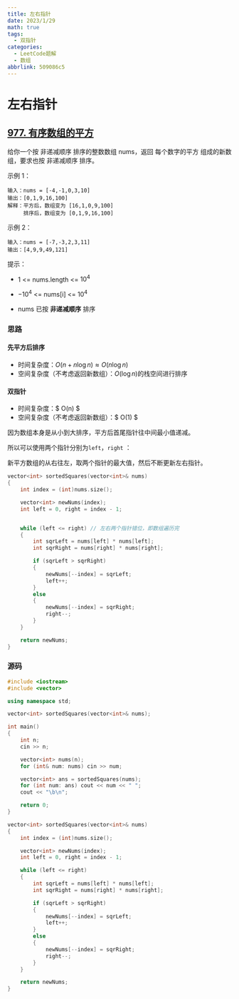 ```yaml
---
title: 左右指针
date: 2023/1/29
math: true
tags:
  - 双指针
categories:
  - LeetCode题解
  - 数组
abbrlink: 509086c5
---
```




# 左右指针

## [977. 有序数组的平方](https://leetcode.cn/problems/squares-of-a-sorted-array/ "977. 有序数组的平方")

给你一个按 非递减顺序 排序的整数数组 nums，返回 每个数字的平方 组成的新数组，要求也按 非递减顺序 排序。



示例 1：

```纯文本
输入：nums = [-4,-1,0,3,10]
输出：[0,1,9,16,100]
解释：平方后，数组变为 [16,1,0,9,100]
     排序后，数组变为 [0,1,9,16,100]

```

示例 2：

```纯文本
输入：nums = [-7,-3,2,3,11]
输出：[4,9,9,49,121]

```

提示：

-   1 <= nums.length <= $10^4$

-   $-10^4$ <= nums\[i] <= $10^4$
-   nums 已按 **非递减顺序** 排序

### 思路

#### 先平方后排序

-   时间复杂度：$O(n+n\log{n})\approx O(n\log{n})$
-   空间复杂度（不考虑返回新数组）：$O(\log{n})$的栈空间进行排序

#### 双指针

-   时间复杂度：$ O(n)  $
-   空间复杂度（不考虑返回新数组）：$ O(1)  $

因为数组本身是从小到大排序，平方后首尾指针往中间最小值递减。

所以可以使用两个指针分别为`left`，`right` ：

新平方数组的从右往左，取两个指针的最大值，然后不断更新左右指针。

```cpp
vector<int> sortedSquares(vector<int>& nums)
{
    int index = (int)nums.size();

    vector<int> newNums(index);
    int left = 0, right = index - 1;


    while (left <= right) // 左右两个指针错位，即数组遍历完
    {
        int sqrLeft = nums[left] * nums[left];
        int sqrRight = nums[right] * nums[right];

        if (sqrLeft > sqrRight)
        {
            newNums[--index] = sqrLeft;
            left++;
        }
        else
        {
            newNums[--index] = sqrRight;
            right--;
        }
    }

    return newNums;
}
```

### 源码

```cpp
#include <iostream>
#include <vector>

using namespace std;

vector<int> sortedSquares(vector<int>& nums);

int main()
{
    int n;
    cin >> n;

    vector<int> nums(n);
    for (int& num: nums) cin >> num;

    vector<int> ans = sortedSquares(nums);
    for (int num: ans) cout << num << " ";
    cout << "\b\n";

    return 0;
}

vector<int> sortedSquares(vector<int>& nums)
{
    int index = (int)nums.size();

    vector<int> newNums(index);
    int left = 0, right = index - 1;

    while (left <= right)
    {
        int sqrLeft = nums[left] * nums[left];
        int sqrRight = nums[right] * nums[right];

        if (sqrLeft > sqrRight)
        {
            newNums[--index] = sqrLeft;
            left++;
        }
        else
        {
            newNums[--index] = sqrRight;
            right--;
        }
    }

    return newNums;
}
```
